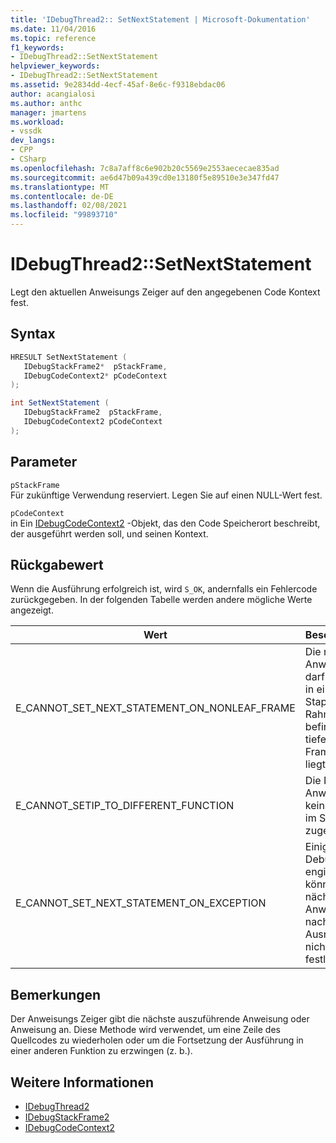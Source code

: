 ```yaml
---
title: 'IDebugThread2:: SetNextStatement | Microsoft-Dokumentation'
ms.date: 11/04/2016
ms.topic: reference
f1_keywords:
- IDebugThread2::SetNextStatement
helpviewer_keywords:
- IDebugThread2::SetNextStatement
ms.assetid: 9e2834dd-4ecf-45af-8e6c-f9318ebdac06
author: acangialosi
ms.author: anthc
manager: jmartens
ms.workload:
- vssdk
dev_langs:
- CPP
- CSharp
ms.openlocfilehash: 7c8a7aff8c6e902b20c5569e2553aececae835ad
ms.sourcegitcommit: ae6d47b09a439cd0e13180f5e89510e3e347fd47
ms.translationtype: MT
ms.contentlocale: de-DE
ms.lasthandoff: 02/08/2021
ms.locfileid: "99893710"
---
```

# <a name="idebugthread2setnextstatement"></a>IDebugThread2::SetNextStatement
Legt den aktuellen Anweisungs Zeiger auf den angegebenen Code Kontext fest.

## <a name="syntax"></a>Syntax

```cpp
HRESULT SetNextStatement ( 
   IDebugStackFrame2*  pStackFrame,
   IDebugCodeContext2* pCodeContext
);
```

```csharp
int SetNextStatement ( 
   IDebugStackFrame2  pStackFrame,
   IDebugCodeContext2 pCodeContext
);
```

## <a name="parameters"></a>Parameter
`pStackFrame`\
Für zukünftige Verwendung reserviert. Legen Sie auf einen NULL-Wert fest.

`pCodeContext`\
in Ein [IDebugCodeContext2](../../../extensibility/debugger/reference/idebugcodecontext2.md) -Objekt, das den Code Speicherort beschreibt, der ausgeführt werden soll, und seinen Kontext.

## <a name="return-value"></a>Rückgabewert
 Wenn die Ausführung erfolgreich ist, wird `S_OK`, andernfalls ein Fehlercode zurückgegeben. In der folgenden Tabelle werden andere mögliche Werte angezeigt.

|Wert|Beschreibung|
|-----------|-----------------|
|E_CANNOT_SET_NEXT_STATEMENT_ON_NONLEAF_FRAME|Die nächste Anweisung darf sich nicht in einem Stapel Rahmen befinden, der tiefer auf dem Frame Stapel liegt.|
|E_CANNOT_SETIP_TO_DIFFERENT_FUNCTION|Die Next-Anweisung ist keinem Frame im Stapel zugeordnet.|
|E_CANNOT_SET_NEXT_STATEMENT_ON_EXCEPTION|Einige Debug-engines können die nächste Anweisung nach einer Ausnahme nicht festlegen.|

## <a name="remarks"></a>Bemerkungen
 Der Anweisungs Zeiger gibt die nächste auszuführende Anweisung oder Anweisung an. Diese Methode wird verwendet, um eine Zeile des Quellcodes zu wiederholen oder um die Fortsetzung der Ausführung in einer anderen Funktion zu erzwingen (z. b.).

## <a name="see-also"></a>Weitere Informationen
- [IDebugThread2](../../../extensibility/debugger/reference/idebugthread2.md)
- [IDebugStackFrame2](../../../extensibility/debugger/reference/idebugstackframe2.md)
- [IDebugCodeContext2](../../../extensibility/debugger/reference/idebugcodecontext2.md)
